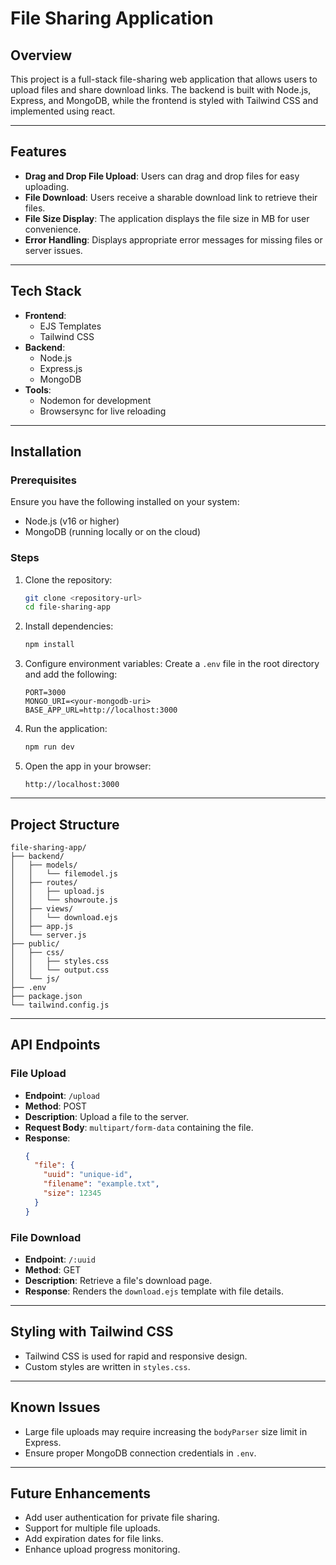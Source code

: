 # File Sharing Application

## Overview

This project is a full-stack file-sharing web application that allows users to upload files and share download links. The backend is built with Node.js, Express, and MongoDB, while the frontend is styled with Tailwind CSS and implemented using react.

---

## Features

- **Drag and Drop File Upload**: Users can drag and drop files for easy uploading.
- **File Download**: Users receive a sharable download link to retrieve their files.
- **File Size Display**: The application displays the file size in MB for user convenience.
- **Error Handling**: Displays appropriate error messages for missing files or server issues.

---

## Tech Stack

- **Frontend**:
  - EJS Templates
  - Tailwind CSS
- **Backend**:
  - Node.js
  - Express.js
  - MongoDB
- **Tools**:
  - Nodemon for development
  - Browsersync for live reloading

---

## Installation

### Prerequisites

Ensure you have the following installed on your system:

- Node.js (v16 or higher)
- MongoDB (running locally or on the cloud)

### Steps

1. Clone the repository:

   ```bash
   git clone <repository-url>
   cd file-sharing-app
   ```

2. Install dependencies:

   ```bash
   npm install
   ```

3. Configure environment variables:
   Create a `.env` file in the root directory and add the following:

   ```env
   PORT=3000
   MONGO_URI=<your-mongodb-uri>
   BASE_APP_URL=http://localhost:3000
   ```

4. Run the application:

   ```bash
   npm run dev
   ```

5. Open the app in your browser:

   ```
   http://localhost:3000
   ```

---

## Project Structure

```
file-sharing-app/
├── backend/
│   ├── models/
│   │   └── filemodel.js
│   ├── routes/
│   │   ├── upload.js
│   │   └── showroute.js
│   ├── views/
│   │   └── download.ejs
│   ├── app.js
│   └── server.js
├── public/
│   ├── css/
│   │   ├── styles.css
│   │   └── output.css
│   └── js/
├── .env
├── package.json
└── tailwind.config.js
```

---

## API Endpoints

### File Upload

- **Endpoint**: `/upload`
- **Method**: POST
- **Description**: Upload a file to the server.
- **Request Body**: `multipart/form-data` containing the file.
- **Response**:
  ```json
  {
    "file": {
      "uuid": "unique-id",
      "filename": "example.txt",
      "size": 12345
    }
  }
  ```

### File Download

- **Endpoint**: `/:uuid`
- **Method**: GET
- **Description**: Retrieve a file's download page.
- **Response**: Renders the `download.ejs` template with file details.

---

## Styling with Tailwind CSS

- Tailwind CSS is used for rapid and responsive design.
- Custom styles are written in `styles.css`.

---

## Known Issues

- Large file uploads may require increasing the `bodyParser` size limit in Express.
- Ensure proper MongoDB connection credentials in `.env`.

---

## Future Enhancements

- Add user authentication for private file sharing.
- Support for multiple file uploads.
- Add expiration dates for file links.
- Enhance upload progress monitoring.


